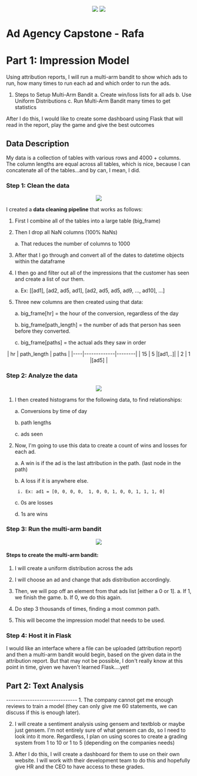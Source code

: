 <p align = "center">
<img src = "https://cdn.geekwire.com/wp-content/uploads/2016/09/Galvanize-Logo-Text-Logo-png-4.png">
<img src = "https://theinfiniteagency.com/wp-content/themes/infiniteAgency/assets/dist/img/west.jpg">
</p>

# Ad Agency Capstone - Rafa
<h1> Part 1: Impression Model </h1>

Using attribution reports, I will run a multi-arm bandit to show which ads to run, how many times to run each ad and which order to run the ads.

1. Steps to Setup Multi-Arm Bandit
	a. Create win/loss lists for all ads
	b. Use Uniform Distributions
	c. Run Multi-Arm Bandit many times to get statistics

After I do this, I would like to create some dashboard using Flask that will read in the report, play the game and give the best outcomes

<h2> Data Description </h2>
My data is a collection of tables  with various rows and 4000 + columns.  The column lengths are equal across all tables, which is nice, because I can concatenate all of the tables...and by can, I mean, I did. 

<h3>Step 1: Clean the data </h3>

<p align = "center">
<img src = "http://tomba.co/analysis-consult/images/data-cleansing.jpg">
</p>

I created a **data cleaning pipeline** that works as follows:

1. First I combine all of the tables into a large table (big_frame)

2. Then I drop all NaN columns (100% NaNs)

	a. That reduces the number of columns to 1000

3. After that I go through and convert all of the dates to datetime objects within the dataframe

4. I then go and filter out all of the impressions that the customer has seen and create a list of our them.

	a. Ex: [[ad1], [ad2, ad5, ad1], [ad2, ad5, ad5, ad9, ..., ad10], ...]

5. Three new columns are then created using that data:

	a. big_frame[hr] = the hour of the conversion, regardless of the day

	b. big_frame[path_length] = the number of ads that person has seen before they converted.

	c. big_frame[paths] = the actual ads they saw in order 

<center>
| hr | path_length | paths  |
|----|-------------|--------|
| 15 |     5       |[ad1,..]|
| 2  |     1       |[ad5]   |
</center>

<h3>Step 2: Analyze the data </h3>

<p align = "center">
<img src = "https://i.stack.imgur.com/T1Hep.png">
</p>


1. I then created histograms for the following data, to find relationships:

	a. Conversions by time of day 
	
	b. path lengths 

	c. ads seen 

2. Now, I'm going to use this data to create a count of wins and losses for each ad.  

	a. A win is if the ad is the last attribution in the path. (last node in the path) 

	b. A loss if it is anywhere else.

		i. Ex: ad1 = [0, 0, 0, 0,  1, 0, 0, 1, 0, 0, 1, 1, 1, 0]

	c. 0s are losses
	
	d. 1s are wins 

<h3>Step 3: Run the multi-arm bandit</h3>

<p align = "center">
<img src = "http://imgs.xkcd.com/comics/progeny.png">
</p>


<h4>Steps to create the multi-arm bandit:</h4>

1. I will create a uniform distribution across the ads

2. I will choose an ad and change that ads distribution accordingly. 

3. Then, we will pop off an element from that ads list [either a 0 or 1]. 
	a. If 1, we finish the game.
	b. If 0, we do this again.

4. Do step 3 thousands of times, finding a most common path.

5. This will become the impression model that needs to be used. 

<h3>Step 4: Host it in Flask</h3>

I would like an interface where a file can be uploaded (attribution report) and then a multi-arm bandit would begin, based on the given data in the attribution report. But that may not be possible, I don't really know at this point in time, given we haven't learned Flask....yet!


<h2>Part 2: Text Analysis</h2>
------------------------------
1. The company cannot get me enough reviews to train a model (they can only give me 60 statements, we can discuss if this is enough later).

2. I will create a sentiment analysis using gensem and textblob or maybe just gensem.  I'm not entirely sure of what gensem can do, so I need to look into it more.  Regardless, I plan on using scores to create a grading system from 1 to 10 or 1 to 5 (depending on the companies needs)

3. After I do this, I will create a dashboard for them to use on their own website.  I will work with their development team to do this and hopefully give HR and the CEO to have access to these grades. 
